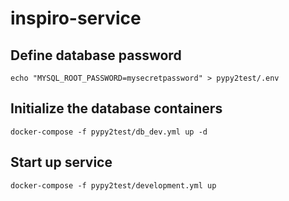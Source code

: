 # inspiro-service

## Define database password

`echo "MYSQL_ROOT_PASSWORD=mysecretpassword" > pypy2test/.env`

## Initialize the database containers

`docker-compose -f pypy2test/db_dev.yml up -d`

## Start up service

`docker-compose -f pypy2test/development.yml up`

